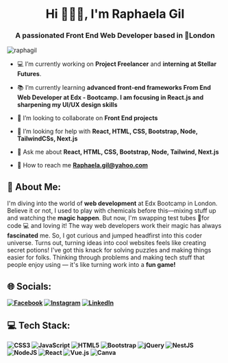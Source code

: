 <h1 align="center">Hi 🙋🏼‍♀️, I'm Raphaela Gil</h1>
<h3 align="center">A passionated Front End Web Developer based in 📍London </h3>

<p align="left"> <img src="https://komarev.com/ghpvc/?username=raphagil&label=Profile%20views&color=0e75b6&style=flat" alt="raphagil" /> </p>

- 💻  I’m currently working on **Project Freelancer** and **interning at Stellar Futures**.

- 📚 I’m currently learning **advanced front-end frameworks From End Web Developer at Edx - Bootcamp. I am focusing in React.js and sharpening my UI/UX design skills**

- 👯 I’m looking to collaborate on **Front End projects**

- 🤝 I’m looking for help with **React, HTML, CSS, Bootstrap, Node, TailwindCSs, Next.js**

- 💬 Ask me about **React, HTML, CSS, Bootstrap, Node, Tailwind, Next.js**

- 📩 How to reach me **Raphaela.gil@yahoo.com**
  
## 💫 About Me:

I'm diving into the world of <b>web development</b> at Edx Bootcamp in London.
Believe it or not, I used to play with chemicals before this—mixing stuff up and watching the <b>magic happen</b>. But now, I'm
swapping test tubes 🧪for code 💻 and loving it!
The way web developers work their magic has always <b>fascinated</b> me.
So, I got curious and jumped headfirst
into this coder universe. Turns out, turning ideas into cool websites feels like creating secret potions!
I've got this knack for solving puzzles and making things easier for folks. Thinking through problems and
making tech stuff that people enjoy using — it's like turning work into a <b>fun game!
          
## 🌐 Socials:
[![Facebook](https://img.shields.io/badge/Facebook-%231877F2.svg?logo=Facebook&logoColor=white)](https://facebook.com/https://m.facebook.com/profile.php?id=100000367041601) [![Instagram](https://img.shields.io/badge/Instagram-%23E4405F.svg?logo=Instagram&logoColor=white)](https://instagram.com/https://www.instagram.com/raphaelagil/?hl=en) [![LinkedIn](https://img.shields.io/badge/LinkedIn-%230077B5.svg?logo=linkedin&logoColor=white)](https://linkedin.com/in/https://www.linkedin.com/in/raphaela-do-amaral-gil-0a9bb945/) 

## 💻 Tech Stack:
![CSS3](https://img.shields.io/badge/css3-%231572B6.svg?style=for-the-badge&logo=css3&logoColor=white) ![JavaScript](https://img.shields.io/badge/javascript-%23323330.svg?style=for-the-badge&logo=javascript&logoColor=%23F7DF1E) ![HTML5](https://img.shields.io/badge/html5-%23E34F26.svg?style=for-the-badge&logo=html5&logoColor=white) ![Bootstrap](https://img.shields.io/badge/bootstrap-%238511FA.svg?style=for-the-badge&logo=bootstrap&logoColor=white) ![jQuery](https://img.shields.io/badge/jquery-%230769AD.svg?style=for-the-badge&logo=jquery&logoColor=white) ![NestJS](https://img.shields.io/badge/nestjs-%23E0234E.svg?style=for-the-badge&logo=nestjs&logoColor=white) ![NodeJS](https://img.shields.io/badge/node.js-6DA55F?style=for-the-badge&logo=node.js&logoColor=white) ![React](https://img.shields.io/badge/react-%2320232a.svg?style=for-the-badge&logo=react&logoColor=%2361DAFB) ![Vue.js](https://img.shields.io/badge/vue.js-%2335495e.svg?style=for-the-badge&logo=vuedotjs&logoColor=%234FC08D) ![Canva](https://img.shields.io/badge/Canva-%2300C4CC.svg?style=for-the-badge&logo=Canva&logoColor=white)

<!---
RaphaGil/RaphaGil is a ✨ special ✨ repository because its `README.md` (this file) appears on your GitHub profile.
You can click the Preview link to take a look at your changes.
--->
